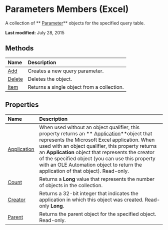 
# Parameters Members (Excel)
A collection of  ** [Parameter](2a30f4ef-2cae-c96d-4480-3ba55fa871e8.md)** objects for the specified query table.

 **Last modified:** July 28, 2015


## Methods



|**Name**|**Description**|
|:-----|:-----|
| [Add](043276ed-4af7-3b7a-dbfb-549489d3a127.md)|Creates a new query parameter.|
| [Delete](0e708f81-6d82-3af5-2cde-fa8c924611f8.md)|Deletes the object.|
| [Item](66db6a11-b0e3-4417-0589-b0085f67c77a.md)|Returns a single object from a collection.|

## Properties



|**Name**|**Description**|
|:-----|:-----|
| [Application](25cafe3a-43a9-9b47-21f9-2fab3efc13b3.md)|When used without an object qualifier, this property returns an  ** [Application](19b73597-5cf9-4f56-8227-b5211f657f6f.md)**object that represents the Microsoft Excel application. When used with an object qualifier, this property returns an  **Application** object that represents the creator of the specified object (you can use this property with an OLE Automation object to return the application of that object). Read-only.|
| [Count](51f5bd35-f294-d63e-03c3-2a2e6f3f2f7a.md)|Returns a  **Long** value that represents the number of objects in the collection.|
| [Creator](357ca5be-2f41-4bac-a10a-b917441f6e29.md)|Returns a 32-bit integer that indicates the application in which this object was created. Read-only  **Long**.|
| [Parent](4c88da76-7176-96de-449a-bb529f292a93.md)|Returns the parent object for the specified object. Read-only.|
